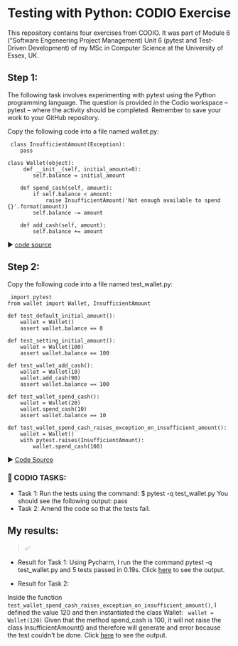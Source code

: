  
 
<h1>Testing with Python: CODIO Exercise</h1>

This repository contains four exercises from CODIO. It was part of Module 6 (“Software Engeneering Project Management) Unit 6 (pytest and Test-Driven Development) of my MSc in Computer Science at the University of Essex, UK.

## Step 1:

The following task involves experimenting with pytest using the Python programming language.  The question is provided in the Codio workspace – pytest – where the activity should be completed.  Remember to save your work to your GitHub repository.

Copy the following code into a file named wallet.py:

```
 class InsufficientAmount(Exception):
    pass
  
class Wallet(object):
     def __init__(self, initial_amount=0):
        self.balance = initial_amount
 
    def spend_cash(self, amount):
        if self.balance < amount:
            raise InsufficientAmount('Not enough available to spend {}'.format(amount))
        self.balance -= amount
 
    def add_cash(self, amount):
        self.balance += amount
```

:arrow_forward: [code source](https://semaphoreci.com/community/tutorials/testing-python-applications-with-pytest)

## Step 2: 

Copy the following code into a file named test_wallet.py:

```
 import pytest
from wallet import Wallet, InsufficientAmount

def test_default_initial_amount():
    wallet = Wallet()
    assert wallet.balance == 0
 
def test_setting_initial_amount():
    wallet = Wallet(100)
    assert wallet.balance == 100
 
def test_wallet_add_cash():
    wallet = Wallet(10)
    wallet.add_cash(90)
    assert wallet.balance == 100
 
def test_wallet_spend_cash():
    wallet = Wallet(20)
    wallet.spend_cash(10)
    assert wallet.balance == 10
 
def test_wallet_spend_cash_raises_exception_on_insufficient_amount():
    wallet = Wallet()
    with pytest.raises(InsufficientAmount):
        wallet.spend_cash(100)
```

:arrow_forward: [Code Source](https://semaphoreci.com/community/tutorials/testing-python-applications-with-pytest)



### :paperclip: CODIO TASKS: 

  * Task 1: Run the tests using the command: $ pytest -q test_wallet.py You should see the following output: pass 
  * Task 2: Amend the code so that the tests fail.

 ## My results: 
>  :white_check_mark:
* Result for Task 1:
Using Pycharm, I run the the command pytest -q test_wallet.py and 5 tests passed in 0.19s. Click [here](https://github.com/alicevillar/semp_pytest/blob/main/assets/pytest-1.JPG) to see the output.  

* Result for Task 2: 

Inside the function ``` test_wallet_spend_cash_raises_exception_on_insufficient_amount()```, I defined the value 120 and then instantiated the class Wallet: 
 ``` wallet = Wallet(120)```  Given that the method spend_cash is 100, it will not raise the class InsufficientAmount() and therefore will generate and error because the test couldn't be done. Click [here](https://github.com/alicevillar/semp_pytest/blob/main/assets/pytest-2.JPG) to see the output.  
 



